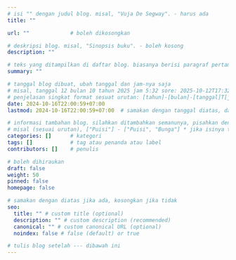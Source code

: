 ```yaml
---
# isi "" dengan judul blog. misal, "Vuja De Segway". - harus ada
title: ""

url: ""             # boleh dikosongkan

# deskripsi blog. misal, "Sinopsis buku". - boleh kosong
description: ""

# teks yang ditampilkan di daftar blog. biasanya berisi paragraf pertama blog yang ingin ditulis
summary: ""

# tanggal blog dibuat, ubah tanggal dan jam-nya saja
# misal, tanggal 12 bulan 10 tahun 2025 jam 5:32 sore: 2025-10-12T17:32:00+07:00
# penjelasan singkat format sesuat urutan: [tahun]-[bulan]-[tanggal]T[jam]:[menit]:[detik]+[format jam dunia * tidak perlu diubah]
date: 2024-10-16T22:00:59+07:00
lastmod: 2024-10-16T22:00:59+07:00  # samakan dengan tanggal diatas, dan ubah jika blog sudah diedit jika perlu

# informasi tambahan blog. silahkan ditambahkan semanunya, pisahkan dengan koma jika isinya banyak
# misal (sesuai urutan), ["Puisi"] - ["Puisi", "Bunga"] * jika isinya tentang bunga. dan ["Rauzatul Zahra"]
categories: []      # kategori
tags: []            # tag atau penanda atau label
contributors: []    # penulis

# boleh dihiraukan
draft: false
weight: 50
pinned: false
homepage: false

# samakan dengan diatas jika ada, kosongkan jika tidak
seo:
  title: "" # custom title (optional)
  description: "" # custom description (recommended)
  canonical: "" # custom canonical URL (optional)
  noindex: false # false (default) or true

# tulis blog setelah --- dibawah ini
---
```

